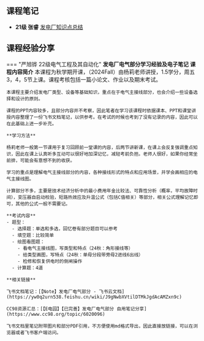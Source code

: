 ## 课程笔记

* **21级 张睿** [发电厂知识点总结](张睿发电厂知识点总结.pdf)

## 课程经验分享


=== "严旭铧 22级电气工程及其自动化"
    **发电厂电气部分学习经验及电子笔记**
    **课程内容简介**
    本课程为秋学期开课，（2024Fall）由杨莉老师讲授，1.5学分，周五3，4，5节上课。课程考核包括一篇小论文、作业以及期末考试。

    本课程主要介绍发电厂类型、设备等基础知识，重点在于电气主接线部分，也会介绍一些设备选择和设计的原则。

    课程的PPT内容较多，且部分内容并不考察，因此笔者在学习该课程时依据课本、PPT和课堂讲授内容整理了一份飞书文档笔记，以供参考。在考试的时候也考到了没有记录的内容，因此可以在此基础上进一步补充。

    **学习方法**

    杨莉老师一般第一节课用于复习回顾前一堂课的内容，后两节讲新课，在课上会反复强调重点知识，因此在课上认真听多互动可以很好地加深记忆，减轻考前负担。老师人很好，如果你经常坐前排，可能会有意想不到的收获。

    学习的重点是理解电气主接线部分的内容，各种接线形式的特点和应用场景，并学会画相应的电气主接线图。

    计算部分不多，主要是技术经济分析中的最小费用年金比较法、可靠性分析（概率，平均故障时间），变压器自启动校验，短路热效应及升温公式（包括C值相关）等部分，相关公式理解记忆即可，其他的公式一般不需要记。

    **考试内容**
    - 题型：
      - 选择题：单选和多选，回忆卷有部分题目可以参考
      - 填空题：比较简单
      - 绘图看图题： 
        - 看电气主接线图，写类型和特点（24秋：角形接线等）
        - 给类型画图，写特点（24秋：单母分段带旁母2进线6出线）
        - 检修和恢复供电时的倒闸操作
      - 计算题：4道

    **相关链接**
    
    飞书文档笔记：[【Note】发电厂电气部分 - 飞书云文档](https://yw0q2urn538.feishu.cn/wiki/J9gNwbXVtilDTMkJgdAcAMZxn9c)

    CC98资源汇总：[【E电园】【已完善】发电厂电气部分 自用笔记分享](https://www.cc98.org/topic/6020096)

    飞书文档里笔记附带图片和部分PDF引用，不方便使用md格式导出，因此直接放链接，可以在浏览器或者飞书客户端访问。 